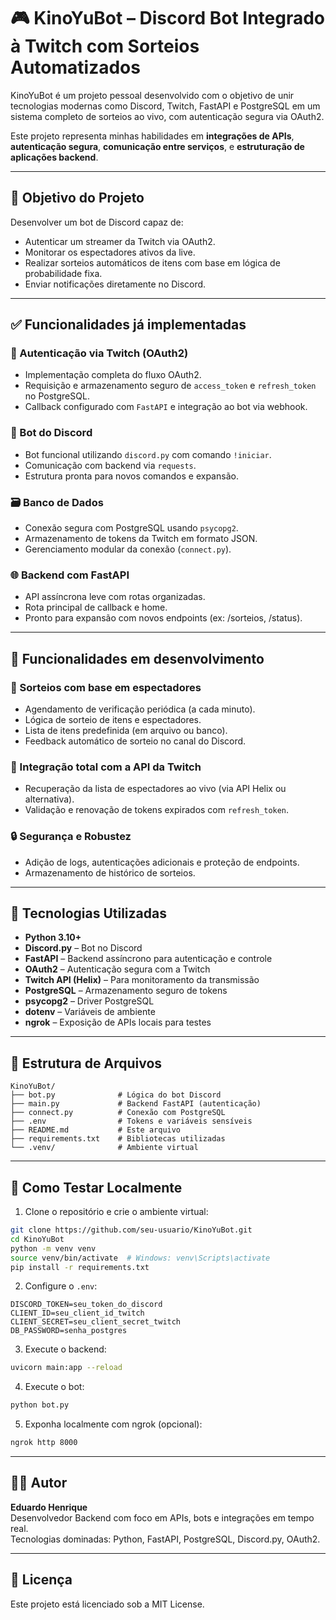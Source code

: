 
# 🎮 KinoYuBot – Discord Bot Integrado à Twitch com Sorteios Automatizados

KinoYuBot é um projeto pessoal desenvolvido com o objetivo de unir tecnologias modernas como Discord, Twitch, FastAPI e PostgreSQL em um sistema completo de sorteios ao vivo, com autenticação segura via OAuth2.

Este projeto representa minhas habilidades em **integrações de APIs**, **autenticação segura**, **comunicação entre serviços**, e **estruturação de aplicações backend**.

---

## 🎯 Objetivo do Projeto

Desenvolver um bot de Discord capaz de:

- Autenticar um streamer da Twitch via OAuth2.
- Monitorar os espectadores ativos da live.
- Realizar sorteios automáticos de itens com base em lógica de probabilidade fixa.
- Enviar notificações diretamente no Discord.

---

## ✅ Funcionalidades já implementadas

### 🔐 Autenticação via Twitch (OAuth2)
- Implementação completa do fluxo OAuth2.
- Requisição e armazenamento seguro de `access_token` e `refresh_token` no PostgreSQL.
- Callback configurado com `FastAPI` e integração ao bot via webhook.

### 🤖 Bot do Discord
- Bot funcional utilizando `discord.py` com comando `!iniciar`.
- Comunicação com backend via `requests`.
- Estrutura pronta para novos comandos e expansão.

### 🗃️ Banco de Dados
- Conexão segura com PostgreSQL usando `psycopg2`.
- Armazenamento de tokens da Twitch em formato JSON.
- Gerenciamento modular da conexão (`connect.py`).

### 🌐 Backend com FastAPI
- API assíncrona leve com rotas organizadas.
- Rota principal de callback e home.
- Pronto para expansão com novos endpoints (ex: /sorteios, /status).

---

## 🚧 Funcionalidades em desenvolvimento

### 🎁 Sorteios com base em espectadores
- Agendamento de verificação periódica (a cada minuto).
- Lógica de sorteio de itens e espectadores.
- Lista de itens predefinida (em arquivo ou banco).
- Feedback automático de sorteio no canal do Discord.

### 📡 Integração total com a API da Twitch
- Recuperação da lista de espectadores ao vivo (via API Helix ou alternativa).
- Validação e renovação de tokens expirados com `refresh_token`.

### 🔒 Segurança e Robustez
- Adição de logs, autenticações adicionais e proteção de endpoints.
- Armazenamento de histórico de sorteios.

---

## 🧰 Tecnologias Utilizadas

- **Python 3.10+**
- **Discord.py** – Bot no Discord
- **FastAPI** – Backend assíncrono para autenticação e controle
- **OAuth2** – Autenticação segura com a Twitch
- **Twitch API (Helix)** – Para monitoramento da transmissão
- **PostgreSQL** – Armazenamento seguro de tokens
- **psycopg2** – Driver PostgreSQL
- **dotenv** – Variáveis de ambiente
- **ngrok** – Exposição de APIs locais para testes

---

## 📁 Estrutura de Arquivos

```
KinoYuBot/
├── bot.py              # Lógica do bot Discord
├── main.py             # Backend FastAPI (autenticação)
├── connect.py          # Conexão com PostgreSQL
├── .env                # Tokens e variáveis sensíveis
├── README.md           # Este arquivo
├── requirements.txt    # Bibliotecas utilizadas
└── .venv/              # Ambiente virtual
```

---

## 🧪 Como Testar Localmente

1. Clone o repositório e crie o ambiente virtual:
```bash
git clone https://github.com/seu-usuario/KinoYuBot.git
cd KinoYuBot
python -m venv venv
source venv/bin/activate  # Windows: venv\Scripts\activate
pip install -r requirements.txt
```

2. Configure o `.env`:
```env
DISCORD_TOKEN=seu_token_do_discord
CLIENT_ID=seu_client_id_twitch
CLIENT_SECRET=seu_client_secret_twitch
DB_PASSWORD=senha_postgres
```

3. Execute o backend:
```bash
uvicorn main:app --reload
```

4. Execute o bot:
```bash
python bot.py
```

5. Exponha localmente com ngrok (opcional):
```bash
ngrok http 8000
```

---

## 👨‍💻 Autor

**Eduardo Henrique**  
Desenvolvedor Backend com foco em APIs, bots e integrações em tempo real.  
Tecnologias dominadas: Python, FastAPI, PostgreSQL, Discord.py, OAuth2.

---

## 📝 Licença

Este projeto está licenciado sob a MIT License.
